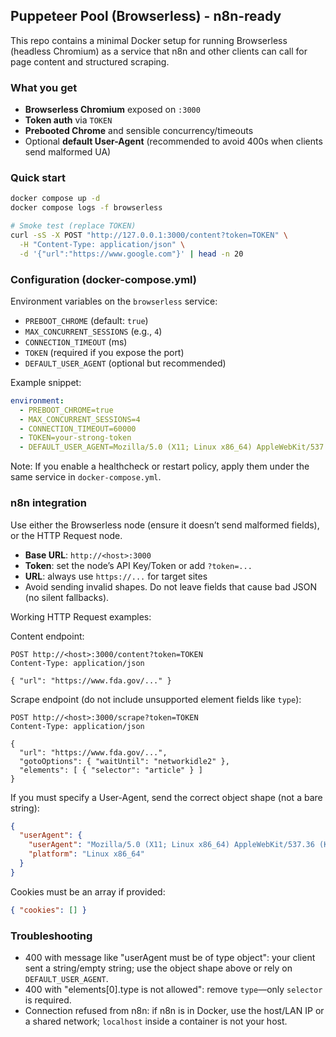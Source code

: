 ## Puppeteer Pool (Browserless) - n8n-ready

This repo contains a minimal Docker setup for running Browserless (headless Chromium) as a service that n8n and other clients can call for page content and structured scraping.

### What you get
- **Browserless Chromium** exposed on `:3000`
- **Token auth** via `TOKEN`
- **Prebooted Chrome** and sensible concurrency/timeouts
- Optional **default User-Agent** (recommended to avoid 400s when clients send malformed UA)

### Quick start
```bash
docker compose up -d
docker compose logs -f browserless

# Smoke test (replace TOKEN)
curl -sS -X POST "http://127.0.0.1:3000/content?token=TOKEN" \
  -H "Content-Type: application/json" \
  -d '{"url":"https://www.google.com"}' | head -n 20
```

### Configuration (docker-compose.yml)
Environment variables on the `browserless` service:

- `PREBOOT_CHROME` (default: `true`)
- `MAX_CONCURRENT_SESSIONS` (e.g., `4`)
- `CONNECTION_TIMEOUT` (ms)
- `TOKEN` (required if you expose the port)
- `DEFAULT_USER_AGENT` (optional but recommended)

Example snippet:
```yaml
environment:
  - PREBOOT_CHROME=true
  - MAX_CONCURRENT_SESSIONS=4
  - CONNECTION_TIMEOUT=60000
  - TOKEN=your-strong-token
  - DEFAULT_USER_AGENT=Mozilla/5.0 (X11; Linux x86_64) AppleWebKit/537.36 (KHTML, like Gecko) Chrome/124 Safari/537.36
```

Note: If you enable a healthcheck or restart policy, apply them under the same service in `docker-compose.yml`.

### n8n integration
Use either the Browserless node (ensure it doesn’t send malformed fields), or the HTTP Request node.

- **Base URL**: `http://<host>:3000`
- **Token**: set the node’s API Key/Token or add `?token=...`
- **URL**: always use `https://...` for target sites
- Avoid sending invalid shapes. Do not leave fields that cause bad JSON (no silent fallbacks).

Working HTTP Request examples:

Content endpoint:
```http
POST http://<host>:3000/content?token=TOKEN
Content-Type: application/json

{ "url": "https://www.fda.gov/..." }
```

Scrape endpoint (do not include unsupported element fields like `type`):
```http
POST http://<host>:3000/scrape?token=TOKEN
Content-Type: application/json

{
  "url": "https://www.fda.gov/...",
  "gotoOptions": { "waitUntil": "networkidle2" },
  "elements": [ { "selector": "article" } ]
}
```

If you must specify a User-Agent, send the correct object shape (not a bare string):
```json
{
  "userAgent": {
    "userAgent": "Mozilla/5.0 (X11; Linux x86_64) AppleWebKit/537.36 (KHTML, like Gecko) Chrome/124 Safari/537.36",
    "platform": "Linux x86_64"
  }
}
```

Cookies must be an array if provided:
```json
{ "cookies": [] }
```

### Troubleshooting
- 400 with message like "userAgent must be of type object": your client sent a string/empty string; use the object shape above or rely on `DEFAULT_USER_AGENT`.
- 400 with "elements[0].type is not allowed": remove `type`—only `selector` is required.
- Connection refused from n8n: if n8n is in Docker, use the host/LAN IP or a shared network; `localhost` inside a container is not your host.


